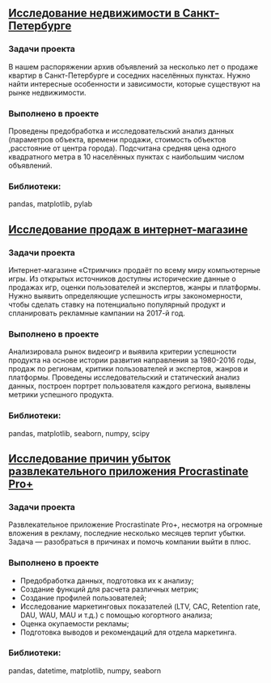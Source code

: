 ## [Исследование недвижимости в Санкт-Петербурге](Исследование%20недвижимости%20в%20Санкт-Петербурге.ipynb)   
### Задачи проекта  
В нашем распоряжении архив объявлений за несколько лет о продаже квартир в Санкт-Петербурге и соседних населённых пунктах. Нужно найти интересные особенности и зависимости, которые существуют на рынке недвижимости.      
### Выполнено в проекте     
Проведены предобработка и исследовательский анализ данных (параметров объекта, времени продажи, стоимость объектов ,расстояние от центра города). Подсчитана средняя цена одного квадратного метра в 10 населённых пунктах с наибольшим числом объявлений.
### Библиотеки: 
pandas, matplotlib, pylab


## [Исследование продаж в интернет-магазине](Исследование%20продаж%20в%20интернет-магазине.ipynb)   
### Задачи проекта  
Интернет-магазине «Стримчик» продаёт по всему миру компьютерные игры. Из открытых источников доступны исторические данные о продажах игр, оценки пользователей и экспертов, жанры и платформы. Нужно выявить определяющие успешность игры закономерности, чтобы сделать ставку на потенциально популярный продукт и спланировать рекламные кампании на 2017-й год.    
### Выполнено в проекте
Анализировала рынок видеоигр и выявила критерии успешности продукта на основе истории развития направления за 1980-2016 годы, продаж по регионам, критики пользователей и экспертов, жанров и платформы. Проведены исследовательский и статический анализ данных, построен портрет пользователя каждого региона, выявлены метрики успешного продукта. 
### Библиотеки: 
pandas, matplotlib, seaborn, numpy, scipy


## [Исследование причин убыток развлекательного приложения Procrastinate Pro+](Исследование%20причин%20убыток%20развлекательного%20приложения%20Procrastinate%20Pro+.ipynb)   
### Задачи проекта  
Развлекательное приложение Procrastinate Pro+, несмотря на огромные вложения в рекламу, последние несколько месяцев терпит убытки. Задача — разобраться в причинах и помочь компании выйти в плюс.

### Выполнено в проекте
- Предобработка данных, подготовка их к анализу;
- Создание функций для расчета различных метрик;
- Создание профилей пользователей;
- Исследование маркетинговых показателей (LTV, CAC, Retention rate, DAU, WAU, MAU и т.д.) с помощью когортного анализа;
- Оценка окупаемости рекламы;
- Подготовка выводов и рекомендаций для отдела маркетинга.
### Библиотеки: 
pandas, datetime, matplotlib, numpy, seaborn  


